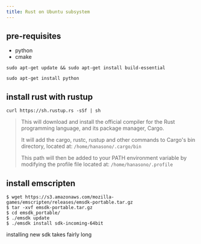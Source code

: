 ```yaml
---
title: Rust on Ubuntu subsystem
---
```


## pre-requisites

* python
* cmake

``sudo apt-get update && sudo apt-get install build-essential``

``sudo apt-get install python``

## install rust with rustup

```
curl https://sh.rustup.rs -sSf | sh
```

>This will download and install the official compiler for the Rust programming language, and its package manager, Cargo.
>
>It will add the cargo, rustc, rustup and other commands to Cargo's bin directory, located at: ``/home/hanasono/.cargo/bin``
>
>This path will then be added to your PATH environment variable by modifying the profile file located at: ``/home/hanasono/.profile``

## install emscripten

```
$ wget https://s3.amazonaws.com/mozilla-games/emscripten/releases/emsdk-portable.tar.gz
$ tar -xvf emsdk-portable.tar.gz
$ cd emsdk_portable/
$ ./emsdk update
$ ./emsdk install sdk-incoming-64bit
```

installing new sdk takes fairly long

